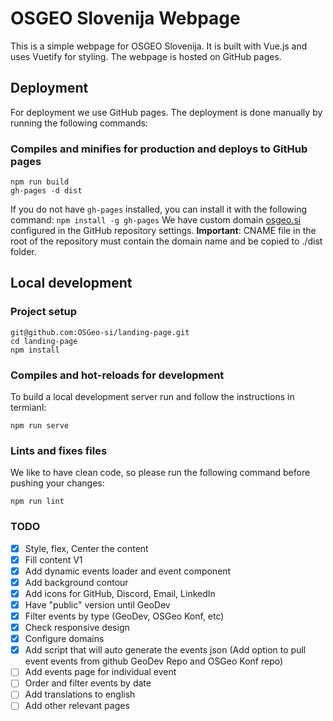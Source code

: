 # OSGEO Slovenija Webpage

This is a simple webpage for OSGEO Slovenija. It is built with Vue.js and uses Vuetify for styling. 
The webpage is hosted on GitHub pages.

## Deployment

For deployment we use GitHub pages. The deployment is done manually by running the following commands:

### Compiles and minifies for production and deploys to GitHub pages
```
npm run build
gh-pages -d dist
```

If you do not have `gh-pages` installed, you can install it with the following command: `npm install -g gh-pages`
We have custom domain [osgeo.si](https://osgeo.si) configured in the GitHub repository settings. __Important__: CNAME file in the root of the repository must contain the domain name and be copied to ./dist folder.


## Local development

### Project setup

```
git@github.com:OSGeo-si/landing-page.git
cd landing-page
npm install
```

### Compiles and hot-reloads for development
To build a local development server run and follow the instructions in termianl:
```
npm run serve
```

### Lints and fixes files
We like to have clean code, so please run the following command before pushing your changes:
```
npm run lint
```


### TODO

* [x] Style, flex, Center the content
* [x] Fill content V1 
* [x] Add dynamic events loader and event component
* [x] Add background contour
* [x] Add icons for GitHub, Discord, Email, LinkedIn
* [x] Have "public" version until GeoDev
* [x] Filter events by type (GeoDev, OSGeo Konf, etc)
* [x] Check responsive design 
* [x] Configure domains
* [x] Add script that will auto generate the events json (Add option to pull event events from github GeoDev Repo and OSGeo Konf repo)
* [ ] Add events page for individual event
* [ ] Order and filter events by date
* [ ] Add translations to english
* [ ] Add other relevant pages